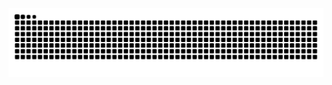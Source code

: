 <img src="https://raw.githubusercontent.com/PHFogo/PHFogo/output/snake.svg" alt="Snake animation" />
